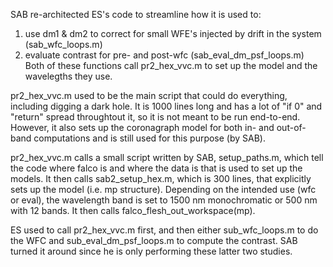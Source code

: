 SAB re-architected ES's code to streamline how it is used to:
1)  use dm1 & dm2 to correct for small WFE's injected by drift in the system (sab_wfc_loops.m)
2)  evaluate contrast for pre- and post-wfc (sab_eval_dm_psf_loops.m)
Both of these functions call pr2_hex_vvc.m to set up the model and the wavelegths they use.

pr2_hex_vvc.m used to be the main script that could do everything, including digging a dark hole.
It is 1000 lines long and has a lot of "if 0" and "return" spread throughtout it,
so it is not meant to be run end-to-end.  However, it also sets
up the coronagraph model for both in- and out-of-band computations and is still used for this purpose (by SAB).

pr2_hex_vvc.m calls a small script written by SAB, setup_paths.m, which tell the code where falco is
and where the data is that is used to set up the models.  It then calls sab2_setup_hex.m, which is 300 lines,
that explicitly sets up the model (i.e. mp structure).  Depending on the intended use (wfc or eval), the wavelength 
band is set to 1500 nm monochromatic or 500 nm with 12 bands.  It then calls falco_flesh_out_workspace(mp).

ES used to call pr2_hex_vvc.m first, and then either sub_wfc_loops.m to do the WFC and sub_eval_dm_psf_loops.m 
to compute the contrast.  SAB turned it around since he is only performing these latter two studies.
